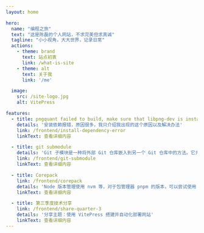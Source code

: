 ```yaml
---
layout: home

hero:
  name: "编程之旅"
  text: "这是陈磊的个人网站，不求完美但求真诚"
  tagline: "小小视角，大大世界，记录日常"
  actions:
    - theme: brand
      text: 站点初衷
      link: /what-is-site
    - theme: alt
      text: 关于我
      link: '/me'

  image:
    src: /site-logo.jpg
    alt: VitePress

features:
  - title: pngquant failed to build, make sure that libpng-dev is installed
    details: '安装依赖报错，原因很多，我只介绍我出现的这个原因以及解决办法'
    link: /frontend/install-dependency-error
    linkText: 查看详细内容

  - title: git submodule
    details: 'Git 子模块是一种将外部 Git 仓库嵌入到另一个 Git 仓库中的方法。它允许你将一个项目分解为多个独立的仓库，并在主项目中引用这些子模块'
    link: /frontend/git-submodule
    linkText: 查看详细内容

  - title: Corepack
    link: /frontend/corepack
    details: 'Node 版本管理使用 nvm 等，对于包管理器 pnpm 的版本，可以尝试使用 corepack'
    linkText: 查看详细内容

  - title: 第三季度技术分享
    link: /frontend/share-quarter-3
    details: '分享主题：使用 VitePress 搭建并自动化部署网站'
    linkText: 查看详细内容
---
```



<style>
:root {
  --vp-home-hero-name-color: transparent !important;
  --vp-home-hero-name-background: -webkit-linear-gradient(120deg, #98e98e 30%, #e180d2) !important;

  --vp-home-hero-image-background-image: linear-gradient(-45deg, #69acdf 50%, #99dcb0 50%) !important;
  --vp-home-hero-image-filter: blur(44px) !important;
}

.VPHomeHero img {
  border-radius: 50%;
}

.VPNavBarTitle img {
  border-radius: 50%;
}

@media (min-width: 640px) {
  :root {
    --vp-home-hero-image-filter: blur(56px) !important;
  }
}

@media (min-width: 960px) {
  :root {
    --vp-home-hero-image-filter: blur(68px) !important;
  }
}
</style>
